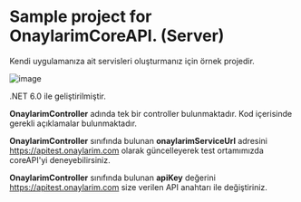 # Sample project for OnaylarimCoreAPI. (Server)

Kendi uygulamanıza ait servisleri oluşturmanız için örnek projedir.

![image](https://github.com/DanialHuckabee/CoreApiCustomerApi/assets/14294898/4dfc1531-fde2-4e7b-b619-29229d2ab4ac)

.NET 6.0 ile geliştirilmiştir. 

**OnaylarimController** adında tek bir controller bulunmaktadır. Kod içerisinde gerekli açıklamalar bulunmaktadır.

**OnaylarimController** sınıfında bulunan **onaylarimServiceUrl** adresini https://apitest.onaylarim.com olarak güncelleyerek test ortamımızda coreAPI'yi deneyebilirsiniz.

**OnaylarimController** sınıfında bulunan **apiKey** değerini https://apitest.onaylarim.com size verilen API anahtarı ile değiştiriniz.



